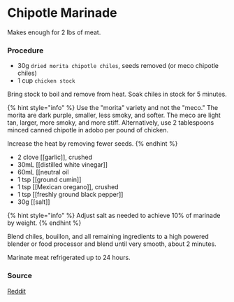 # Chipotle Marinade

Makes enough for 2 lbs of meat.

### Procedure

* 30g `dried morita chipotle chiles`, seeds removed (or meco chipotle chiles)
* 1 cup `chicken stock`

Bring stock to boil and remove from heat. Soak chiles in stock for 5 minutes.

{% hint style="info" %}
Use the "morita" variety and not the "meco." The morita are dark purple, smaller, less smoky, and softer. The meco are light tan, larger, more smoky, and more stiff. Alternatively, use 2 tablespoons minced canned chipotle in adobo per pound of chicken.

Increase the heat by removing fewer seeds.
{% endhint %}

* 2 clove [[garlic]], crushed
* 30mL [[distilled white vinegar]]
* 60mL [[neutral oil
* 1 tsp [[ground cumin]]
* 1 tsp [[Mexican oregano]], crushed
* 1 tsp [[freshly ground black pepper]]
* 30g [[salt]]

{% hint style="info" %}
Adjust salt as needed to achieve 10% of marinade by weight.
{% endhint %}

Blend chiles, bouillon, and all remaining ingredients to a high powered blender or food processor and blend until very smooth, about 2 minutes.

Marinate meat refrigerated up to 24 hours.

### Source

[Reddit](https://www.reddit.com/r/Cooking/comments/wg214h/an\_obsessivecompulsives\_guide\_to\_chipotles\_chicken/?utm\_source=share\&utm\_medium=ios\_app\&utm\_name=iossmf)
